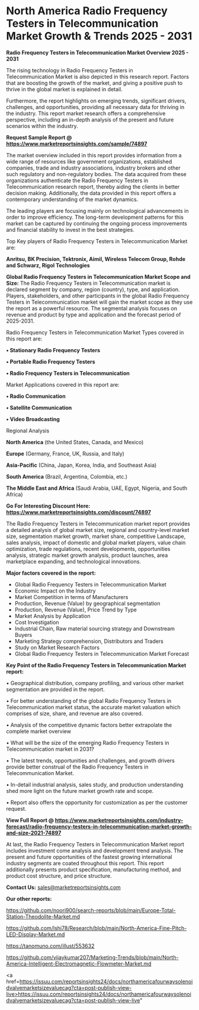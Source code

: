 # North America Radio Frequency Testers in Telecommunication Market Growth & Trends 2025 - 2031

<Strong> Radio Frequency Testers in Telecommunication Market Overview 2025 - 2031</strong>

The rising technology in Radio Frequency Testers in Telecommunication Market is also depicted in this research report. Factors that are boosting the growth of the market, and giving a positive push to thrive in the global market is explained in detail.

Furthermore, the report highlights on emerging trends, significant drivers, challenges, and opportunities, providing all necessary data for thriving in the industry. This report market research offers a comprehensive perspective, including an in-depth analysis of the present and future scenarios within the industry.

<strong>Request Sample Report @ <a href=https://www.marketreportsinsights.com/sample/74897>https://www.marketreportsinsights.com/sample/74897</a></strong>

The market overview included in this report provides information from a wide range of resources like government organizations, established companies, trade and industry associations, industry brokers and other such regulatory and non-regulatory bodies. The data acquired from these organizations authenticate the Radio Frequency Testers in Telecommunication research report, thereby aiding the clients in better decision making. Additionally, the data provided in this report offers a contemporary understanding of the market dynamics.

The leading players are focusing mainly on technological advancements in order to improve efficiency. The long-term development patterns for this market can be captured by continuing the ongoing process improvements and financial stability to invest in the best strategies.

Top Key players of Radio Frequency Testers in Telecommunication Market are:

<strong>Anritsu, BK Precision, Tektronix, Aimil, Wireless Telecom Group, Rohde and Schwarz, Rigol Technologies</strong>

<strong><b>Global Radio Frequency Testers in Telecommunication Market Scope and Size:</b></strong>
The Radio Frequency Testers in Telecommunication market is declared segment by company, region (country), type, and application. Players, stakeholders, and other participants in the global Radio Frequency Testers in Telecommunication market will gain the market scope as they use the report as a powerful resource. The segmental analysis focuses on revenue and product by type and application and the forecast period of 2025-2031.

Radio Frequency Testers in Telecommunication Market Types covered in this report are:

<strong>• Stationary Radio Frequency Testers

• Portable Radio Frequency Testers

• Radio Frequency Testers in Telecommunication</strong>

Market Applications covered in this report are:

<strong>• Radio Communication

• Satellite Communication

• Video Broadcasting</strong> 

Regional Analysis

<strong>North America</strong> (the United States, Canada, and Mexico)

<strong>Europe</strong> (Germany, France, UK, Russia, and Italy)

<strong>Asia-Pacific</strong> (China, Japan, Korea, India, and Southeast Asia)

<strong>South America</strong> (Brazil, Argentina, Colombia, etc.)

<strong>The Middle East and Africa</strong> (Saudi Arabia, UAE, Egypt, Nigeria, and South Africa)

<strong>Go For Interesting Discount Here: <a href=https://www.marketreportsinsights.com/discount/74897>https://www.marketreportsinsights.com/discount/74897</a></strong>

The Radio Frequency Testers in Telecommunication market report provides a detailed analysis of global market size, regional and country-level market size, segmentation market growth, market share, competitive Landscape, sales analysis, impact of domestic and global market players, value chain optimization, trade regulations, recent developments, opportunities analysis, strategic market growth analysis, product launches, area marketplace expanding, and technological innovations.

<strong><b>Major factors covered in the report:</b></strong>
<ul>
  <li>Global Radio Frequency Testers in Telecommunication Market </li>
  <li>Economic Impact on the Industry</li>
  <li>Market Competition in terms of Manufacturers</li>
  <li>Production, Revenue (Value) by geographical segmentation</li>
  <li>Production, Revenue (Value), Price Trend by Type</li>
  <li>Market Analysis by Application</li>
  <li>Cost Investigation</li>
  <li>Industrial Chain, Raw material sourcing strategy and Downstream Buyers</li>
  <li>Marketing Strategy comprehension, Distributors and Traders</li>
  <li>Study on Market Research Factors</li>
  <li>Global Radio Frequency Testers in Telecommunication Market Forecast</li>
</ul>

<strong><b>Key Point of the Radio Frequency Testers in Telecommunication Market report:</b></strong>

• Geographical distribution, company profiling, and various other market segmentation are provided in the report.

• For better understanding of the global Radio Frequency Testers in Telecommunication market status, the accurate market valuation which comprises of size, share, and revenue are also covered.

• Analysis of the competitive dynamic factors better extrapolate the complete market overview

• What will be the size of the emerging Radio Frequency Testers in Telecommunication market in 2031?

• The latest trends, opportunities and challenges, and growth drivers provide better construal of the Radio Frequency Testers in Telecommunication Market.

• In-detail industrial analysis, sales study, and production understanding shed more light on the future market growth rate and scope.

• Report also offers the opportunity for customization as per the customer request.

<strong><b>View Full Report @ <a href=https://www.marketreportsinsights.com/industry-forecast/radio-frequency-testers-in-telecommunication-market-growth-and-size-2021-74897>https://www.marketreportsinsights.com/industry-forecast/radio-frequency-testers-in-telecommunication-market-growth-and-size-2021-74897</a></b></strong>


At last, the Radio Frequency Testers in Telecommunication Market report includes investment come analysis and development trend analysis. The present and future opportunities of the fastest growing international industry segments are coated throughout this report. This report additionally presents product specification, manufacturing method, and product cost structure, and price structure.

<strong>Contact Us:</strong>
sales@marketreportsinsights.com

<strong>Our other reports:</strong>

<a href=https://github.com/noori900/search-reports/blob/main/Europe-Total-Station-Theodolite-Market.md>https://github.com/noori900/search-reports/blob/main/Europe-Total-Station-Theodolite-Market.md</a>

<a href=https://github.com/Ishi78/Research/blob/main/North-America-Fine-Pitch-LED-Display-Market.md>https://github.com/Ishi78/Research/blob/main/North-America-Fine-Pitch-LED-Display-Market.md</a>

<a href=https://tanomuno.com/illust/553632>https://tanomuno.com/illust/553632</a>

<a href=https://github.com/vijaykumar207/Marketing-Trends/blob/main/North-America-Intelligent-Electromagnetic-Flowmeter-Market.md>https://github.com/vijaykumar207/Marketing-Trends/blob/main/North-America-Intelligent-Electromagnetic-Flowmeter-Market.md</a>

<a href=https://issuu.com/reportsinsights24/docs/northamericafourwaysolenoidvalvemarketsizevaluecag?cta=post-publish-view-live>https://issuu.com/reportsinsights24/docs/northamericafourwaysolenoidvalvemarketsizevaluecag?cta=post-publish-view-live</a>"
